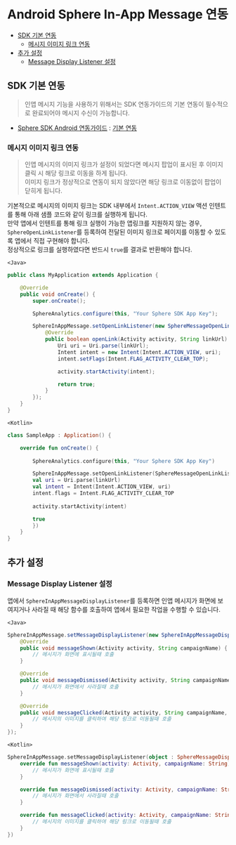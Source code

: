 # Android Sphere In-App Message 연동

- [SDK 기본 연동](#SDK-기본-연동)
  - [메시지 이미지 링크 연동](#메시지-이미지-링크-연동)
- [추가 설정](#추가-설정)
  - [Message Display Listener 설정](#Message-Display-Listener-설정)

## SDK 기본 연동

> 인앱 메시지 기능을 사용하기 위해서는 SDK 연동가이드의 기본 연동이 필수적으로 완료되어야 메시지 수신이 가능합니다.

- [Sphere SDK Android 연동가이드](https://github.com/tand-git/android-sdk) : [기본 연동](https://github.com/tand-git/android-sdk#기본-연동)

### 메시지 이미지 링크 연동

> 인앱 메시지의 이미지 링크가 설정이 되었다면 메시지 팝업이 표시된 후 이미지 클릭 시 해당 링크로 이동을 하게 됩니다.  
> 이미지 링크가 정상적으로 연동이 되지 않았다면 해당 링크로 이동없이 팝업이 닫히게 됩니다.

기본적으로 메시지의 이미지 링크는 SDK 내부에서 `Intent.ACTION_VIEW` 액션 인텐트를 통해 아래 샘플 코드와 같이 링크를 실행하게 됩니다.  
만약 앱에서 인텐트를 통해 링크 실행이 가능한 앱링크를 지원하지 않는 경우, `SphereOpenLinkListener`를 등록하여 전달된 이미지 링크로 페이지를 이동할 수 있도록 앱에서 직접 구현해야 합니다.  
정상적으로 링크를 실행하였다면 반드시 `true`를 결과로 반환해야 합니다.

`<Java>`

```java
public class MyApplication extends Application {

    @Override
    public void onCreate() {
        super.onCreate();

        SphereAnalytics.configure(this, "Your Sphere SDK App Key");

        SphereInAppMessage.setOpenLinkListener(new SphereMessageOpenLinkListener() {
            @Override
            public boolean openLink(Activity activity, String linkUrl) {
                Uri uri = Uri.parse(linkUrl);
                Intent intent = new Intent(Intent.ACTION_VIEW, uri);
                intent.setFlags(Intent.FLAG_ACTIVITY_CLEAR_TOP);

                activity.startActivity(intent);

                return true;
            }
        });
    }
}

```

`<Kotlin>`

```kt
class SampleApp : Application() {

    override fun onCreate() {
        
        SphereAnalytics.configure(this, "Your Sphere SDK App Key")

        SphereInAppMessage.setOpenLinkListener(SphereMessageOpenLinkListener { activity, linkUrl ->
        val uri = Uri.parse(linkUrl)
        val intent = Intent(Intent.ACTION_VIEW, uri)
        intent.flags = Intent.FLAG_ACTIVITY_CLEAR_TOP
    
        activity.startActivity(intent)

        true
        })
    }
}

```

## 추가 설정

### Message Display Listener 설정

앱에서 `SphereInAppMessageDisplayListener`를 등록하면 인앱 메시지가 화면에 보여지거나 사라질 때 해당 함수를 호출하여 앱에서 필요한 작업을 수행할 수 있습니다.

`<Java>`

```java
SphereInAppMessage.setMessageDisplayListener(new SphereInAppMessageDisplayListener() {
    @Override
    public void messageShown(Activity activity, String campaignName) {
        // 메시지가 화면에 표시될때 호출
    }

    @Override
    public void messageDismissed(Activity activity, String campaignName) {
        // 메시지가 화면에서 사라질때 호출
    }

    @Override
    public void messageClicked(Activity activity, String campaignName, String linkUrl) {
        // 메시지의 이미지를 클릭하여 해당 링크로 이동될때 호출
    }
});
```

`<Kotlin>`

```kt
SphereInAppMessage.setMessageDisplayListener(object : SphereMessageDisplayListener {
    override fun messageShown(activity: Activity, campaignName: String) {
        // 메시지가 화면에 표시될때 호출
    }

    override fun messageDismissed(activity: Activity, campaignName: String) {
        // 메시지가 화면에서 사라질때 호출
    }

    override fun messageClicked(activity: Activity, campaignName: String, linkUrl: String) {
        // 메시지의 이미지를 클릭하여 해당 링크로 이동될때 호출
    }
})
```
